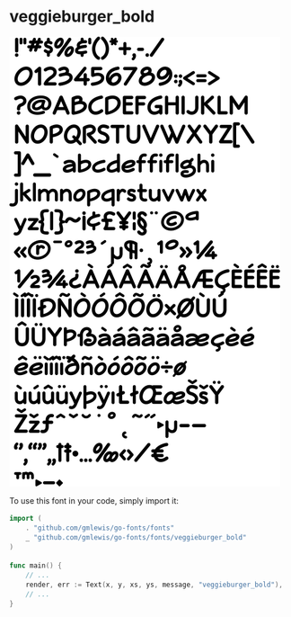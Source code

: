 # veggieburger_bold

![veggieburger_bold](veggieburger_bold.png)

To use this font in your code, simply import it:

```go
import (
	. "github.com/gmlewis/go-fonts/fonts"
	_ "github.com/gmlewis/go-fonts/fonts/veggieburger_bold"
)

func main() {
	// ...
	render, err := Text(x, y, xs, ys, message, "veggieburger_bold"),
	// ...
}
```
